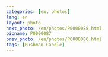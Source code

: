 ```yaml
---
categories: [en, photos]
lang: en
layout: photo
next_photo: /en/photos/P0000088.html
picname: P0000087
prev_photo: /en/photos/P0000086.html
tags: [Bushman Candle]
---
```

